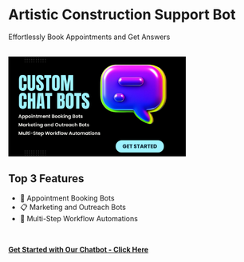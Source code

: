 # Artistic Construction Support Bot
Effortlessly Book Appointments and Get Answers

<br>

<img src="https://github.com/mattrob333/txt-files/blob/main/Custom%20Chatbots.png?raw=true" height="200">
<br>

## Top 3 Features

* 📅 Appointment Booking Bots
* 📋 Marketing and Outreach Bots
* 🤖 Multi-Step Workflow Automations
<br>

**[<i class="fa-solid fa-up-right-from-square"></i> Get Started with Our Chatbot - Click Here](https://github.com/mattrob333/Projects_Expanded/blob/main/construction_chatbot.md)**

